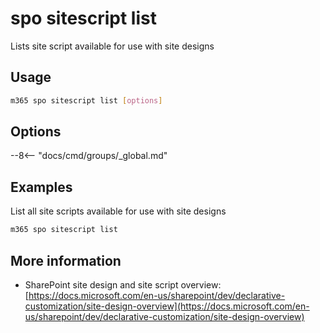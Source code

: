# spo sitescript list

Lists site script available for use with site designs

## Usage

```sh
m365 spo sitescript list [options]
```

## Options

--8<-- "docs/cmd/groups/_global.md"

## Examples

List all site scripts available for use with site designs

```sh
m365 spo sitescript list
```

## More information

- SharePoint site design and site script overview: [https://docs.microsoft.com/en-us/sharepoint/dev/declarative-customization/site-design-overview](https://docs.microsoft.com/en-us/sharepoint/dev/declarative-customization/site-design-overview)
